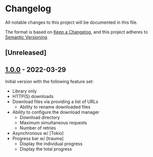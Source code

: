 # Changelog

All notable changes to this project will be documented in this file.

The format is based on [Keep a Changelog](https://keepachangelog.com/en/1.0.0/),
and this project adheres to
[Semantic Versioning](https://semver.org/spec/v2.0.0.html).

## [Unreleased]

## [1.0.0] - 2022-03-29

Initial version with the following feature set:

- Library only
- HTTP(S) downloads
- Download files via providing a list of URLs
  - Ability to rename downloaded files
- Ability to configure the download manager
  - Download directory
  - Maximum simultaneous requests
  - Number of retries
- Asynchronous w/ [Tokio]
- Progress bar w/ [trauma]
  - Display the individual progress
  - Display the total progress

[1.0.0]: https://github.com/rgreinho/trauma/releases/tag/1.0.0
